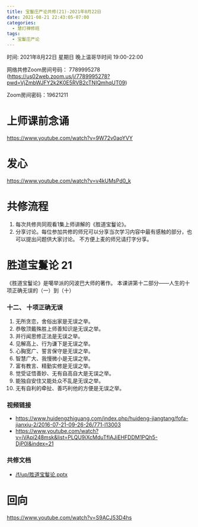 ```yaml
---
title: 宝鬘庄严论共修(21)-2021年8月22日
date: 2021-08-21 22:43:05-07:00
categories:
  - 慧灯禅修班
tags:
  - 宝鬘庄严论
---
```

<!--StartFragment-->
时间: 2021年8月22日 星期日 晚上温哥华时间 19:00-22:00

网络共修Zoom房间号码： 7789995278 (<https://us02web.zoom.us/j/7789995278?pwd=VjZmbWJFY2k2K0E5RVB2cTNIQmhqUT09>)

Zoom房间密码：19621211

# 上师课前念诵

<https://www.youtube.com/watch?v=9W72v0aoYVY>

# 发心

<https://www.youtube.com/watch?v=v4kUMsPd0_k>

# 共修流程

1. 每次共修共同观看1集上师讲解的《胜道宝鬘论》。
2. 分享讨论。每位参加共修的师兄可以分享当次学习内容中最有感触的部分，也可以提出问题供大家讨论。 不方便上麦的师兄请打字分享。

# 胜道宝鬘论 21

《胜道宝鬘论》是噶举派的冈波巴大师的著作。 本课讲第十二部分——人生的十项正确无误的（一）到（十）


### 十二、 十项正确无误
1. 无所贪恋，舍俗出家是无误之举。
2. 恭敬顶戴殊胜上师善知识是无误之举。
3. 并行闻思修正法是无误之举。
4. 见解高上、行为谦下是无误之举。
5. 心胸宽广、誓言保守是无误之举。
6. 智慧广大、我慢微小是无误之举。
7. 富有教言、精勤实修是无误之举。
8. 觉受证悟善妙、无有自高自大是无误之举。
9. 能独自安住又能处众不乱是无误之举。
10. 无有自利的牵扯、善巧利他的方便是无误之举。


### 视频链接

* <https://www.huidengzhiguang.com/index.php/huideng-jiangtang/fofa-jianxiu-2/2016-07-21-09-26-26/771-l13003>
* <https://www.youtube.com/watch?v=iVApi248msk&list=PLQU9iXcMduTflAJiEHFDDM1PQh5-DjP0l&index=21>

### 共修文档

* [/f/up/胜道宝鬘论.pptx](https://s3.ca-central-1.wasabisys.com/hddata/f.huidengchanxiu.net/hdv/f/up/%E8%83%9C%E9%81%93%E5%AE%9D%E9%AC%98%E8%AE%BA.pptx)


# 回向

<https://www.youtube.com/watch?v=S9ACJ53D4hs>

<!--EndFragment-->

